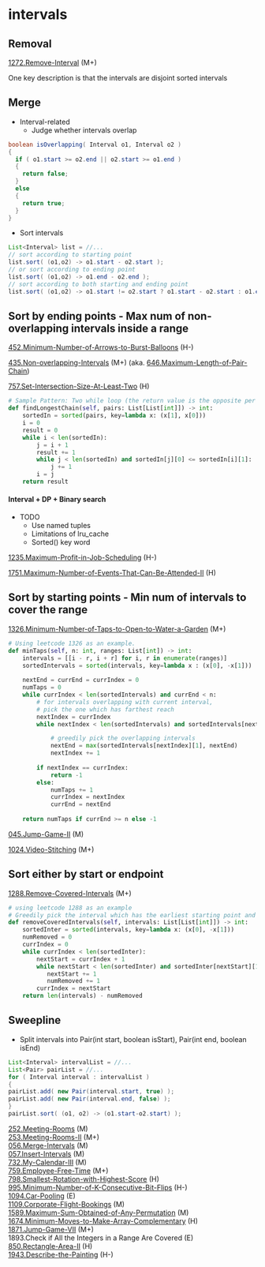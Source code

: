 # intervals

## Removal

[1272.Remove-Interval](https://github.com/wisdompeak/LeetCode/tree/master/Greedy/1272.Remove-Interval) (M+)

One key description is that the intervals are disjoint sorted intervals 

## Merge

* Interval-related
  * Judge whether intervals overlap

```java
boolean isOverlapping( Interval o1, Interval o2 )
{
  if ( o1.start >= o2.end || o2.start >= o1.end )
  {
    return false;
  }
  else
  {
    return true;
  }
}
```

* Sort intervals

```java
List<Interval> list = //...
// sort according to starting point
list.sort( (o1,o2) -> o1.start - o2.start );
// or sort according to ending point
list.sort( (o1,o2) -> o1.end - o2.end );
// sort according to both starting and ending point
list.sort( (o1,o2) -> o1.start != o2.start ? o1.start - o2.start : o1.end - o2.end );
```

## Sort by ending points - Max num of non-overlapping intervals inside a range

[452.Minimum-Number-of-Arrows-to-Burst-Balloons](https://github.com/wisdompeak/LeetCode/tree/master/Greedy/452.Minimum-Number-of-Arrows-to-Burst-Balloons) (H-)

[435.Non-overlapping-Intervals](https://github.com/wisdompeak/LeetCode/tree/master/Greedy/435.Non-overlapping-Intervals) (M+) (aka. [646.Maximum-Length-of-Pair-Chain](https://github.com/wisdompeak/LeetCode/tree/master/Greedy/646.Maximum-Length-of-Pair-Chain))

[757.Set-Intersection-Size-At-Least-Two](https://github.com/wisdompeak/LeetCode/tree/master/Greedy/757.Set-Intersection-Size-At-Least-Two) (H)

```python
# Sample Pattern: Two while loop (the return value is the opposite per problem description)
def findLongestChain(self, pairs: List[List[int]]) -> int:
    sortedIn = sorted(pairs, key=lambda x: (x[1], x[0]))
    i = 0
    result = 0
    while i < len(sortedIn):
        j = i + 1
        result += 1
        while j < len(sortedIn) and sortedIn[j][0] <= sortedIn[i][1]:
            j += 1
        i = j
    return result
```

#### Interval + DP + Binary search

* TODO
  * Use named tuples
  * Limitations of lru_cache
  * Sorted() key word

[1235.Maximum-Profit-in-Job-Scheduling](https://github.com/wisdompeak/LeetCode/tree/master/Greedy/1235.Maximum-Profit-in-Job-Scheduling) (H-)

[1751.Maximum-Number-of-Events-That-Can-Be-Attended-II](https://github.com/wisdompeak/LeetCode/tree/master/Greedy/1751.Maximum-Number-of-Events-That-Can-Be-Attended-II) (H)

## Sort by starting points - Min num of intervals to cover the range

[1326.Minimum-Number-of-Taps-to-Open-to-Water-a-Garden](https://github.com/wisdompeak/LeetCode/tree/master/Greedy/1326.Minimum-Number-of-Taps-to-Open-to-Water-a-Garden) (M+)

```python
# Using leetcode 1326 as an example.
def minTaps(self, n: int, ranges: List[int]) -> int:
    intervals = [[i - r, i + r] for i, r in enumerate(ranges)]
    sortedIntervals = sorted(intervals, key=lambda x : (x[0], -x[1])) 
        
    nextEnd = currEnd = currIndex = 0
    numTaps = 0
    while currIndex < len(sortedIntervals) and currEnd < n:
        # for intervals overlapping with current interval,
        # pick the one which has farthest reach
        nextIndex = currIndex
        while nextIndex < len(sortedIntervals) and sortedIntervals[nextIndex][0] <= currEnd:

            # greedily pick the overlapping intervals 
            nextEnd = max(sortedIntervals[nextIndex][1], nextEnd)
            nextIndex += 1
                
        if nextIndex == currIndex:
            return -1
        else:            
            numTaps += 1                
            currIndex = nextIndex
            currEnd = nextEnd
                
    return numTaps if currEnd >= n else -1       
```

[045.Jump-Game-II](https://github.com/wisdompeak/LeetCode/tree/master/Greedy/045.Jump-Game-II) (M)

[1024.Video-Stitching](https://github.com/wisdompeak/LeetCode/tree/master/Greedy/1024.Video-Stitching) (M+)

## Sort either by start or endpoint

[1288.Remove-Covered-Intervals](https://github.com/wisdompeak/LeetCode/tree/master/Greedy/1288.Remove-Covered-Intervals) (M+)

```python
# using leetcode 1288 as an example
# Greedily pick the interval which has the earliest starting point and biggest length
def removeCoveredIntervals(self, intervals: List[List[int]]) -> int:    
    sortedInter = sorted(intervals, key=lambda x: (x[0], -x[1]))
    numRemoved = 0
    currIndex = 0
    while currIndex < len(sortedInter):
        nextStart = currIndex + 1
        while nextStart < len(sortedInter) and sortedInter[nextStart][1] <= sortedInter[currIndex][1]:
           nextStart += 1
           numRemoved += 1
        currIndex = nextStart
    return len(intervals) - numRemoved
```

## Sweepline

* Split intervals into Pair(int start, boolean isStart), Pair(int end, boolean isEnd)

```java
List<Interval> intervalList = //...
List<Pair> pairList = //...
for ( Interval interval : intervalList )
{
pairList.add( new Pair(interval.start, true) );
pairList.add( new Pair(interval.end, false) );
}
pairList.sort( (o1, o2) -> (o1.start-o2.start) );
```

[252.Meeting-Rooms](https://github.com/wisdompeak/LeetCode/tree/master/Others/252.Meeting-Rooms) (M)\
[253.Meeting-Rooms-II](https://github.com/wisdompeak/LeetCode/tree/master/Others/253.Meeting-Rooms-II) (M+)\
[056.Merge-Intervals](https://github.com/wisdompeak/LeetCode/tree/master/Others/056.Merge-Intervals) (M)\
[057.Insert-Intervals](https://github.com/wisdompeak/LeetCode/tree/master/Others/057.Insert-Interval) (M)\
[732.My-Calendar-III](https://github.com/wisdompeak/LeetCode/tree/master/Others/732.My-Calendar-III) (M)\
[759.Employee-Free-Time](https://github.com/wisdompeak/LeetCode/tree/master/Others/759.Employee-Free-Time) (M+)\
[798.Smallest-Rotation-with-Highest-Score](https://github.com/wisdompeak/LeetCode/tree/master/Others/798.Smallest-Rotation-with-Highest-Score) (H)\
[995.Minimum-Number-of-K-Consecutive-Bit-Flips](https://github.com/wisdompeak/LeetCode/tree/master/Others/995.Minimum-Number-of-K-Consecutive-Bit-Flips) (H-)\
[1094.Car-Pooling](https://github.com/wisdompeak/LeetCode/tree/master/Others/1094.Car-Pooling) (E)\
[1109.Corporate-Flight-Bookings](https://github.com/wisdompeak/LeetCode/tree/master/Others/1109.Corporate-Flight-Bookings) (M)\
[1589.Maximum-Sum-Obtained-of-Any-Permutation](https://github.com/wisdompeak/LeetCode/tree/master/Others/1589.Maximum-Sum-Obtained-of-Any-Permutation) (M)\
[1674.Minimum-Moves-to-Make-Array-Complementary](https://github.com/wisdompeak/LeetCode/tree/master/Others/1674.Minimum-Moves-to-Make-Array-Complementary) (H)\
[1871.Jump-Game-VII](https://github.com/wisdompeak/LeetCode/tree/master/Others/1871.Jump-Game-VII) (M+)\
1893.Check if All the Integers in a Range Are Covered (E)\
[850.Rectangle-Area-II](https://github.com/wisdompeak/LeetCode/tree/master/Others/850.Rectangle-Area-II) (H)\
[1943.Describe-the-Painting](https://github.com/wisdompeak/LeetCode/tree/master/Others/1943.Describe-the-Painting) (H-)
